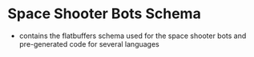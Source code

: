 # Space Shooter Bots Schema
- contains the flatbuffers schema used for the space shooter bots and pre-generated code for several languages